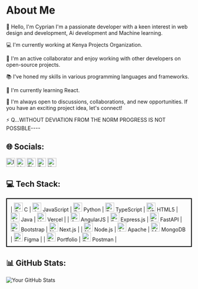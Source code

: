 # About Me

👋 Hello, I'm Cyprian I'm a passionate developer with a keen interest in web design and development, Ai development
and Machine learning.

💻 I'm currently working at Kenya Projects Organization.

🤝 I'm an active collaborator and enjoy working with other developers on open-source projects.

📚 I've honed my skills in various programming languages and frameworks.

🌱 I'm currently learning React.

💬 I'm always open to discussions, collaborations, and new opportunities. If you have an exciting project idea, let's connect!

⚡ Q...WITHOUT DEVIATION FROM THE NORM PROGRESS IS NOT POSSIBLE----

## 🌐 Socials:

[<img src="https://img.icons8.com/color/48/000000/instagram.png" alt="Instagram" width="24"/>](https://www.instagram.com/_.ocharo?igsh=MW1ocXAxcG8yZGRtOA==) 
[<img src="https://img.icons8.com/color/48/000000/linkedin.png" alt="LinkedIn" width="24"/>](https://www.linkedin.com/in/cyprian-ocharo?utm_source=share&utm_campaign=share_via&utm_content=profile&utm_medium=android_app) 
[<img src="https://img.icons8.com/color/48/000000/pinterest.png" alt="Pinterest" width="24"/>](https://pin.it/7Ep0LXEaJ) 
[<img src="https://img.icons8.com/color/48/000000/twitch.png" alt="Twitch" width="24"/>](your-twitch-link) 
[<img src="https://img.icons8.com/color/48/000000/x.png" alt="X" width="24"/>](https://x.com/thugzsome_young?t=qLzfqLLZET7rTG8xXnMfuA&s=09)

## 💻 Tech Stack:

<div style="border: 2px solid #000; padding: 10px;">
| <img src="https://img.icons8.com/color/48/000000/c.png" alt="C" width="24"/> C | <img src="https://img.icons8.com/color/48/000000/javascript.png" alt="JavaScript" width="24"/> JavaScript | <img src="https://img.icons8.com/color/48/000000/python.png" alt="Python" width="24"/> Python 
| <img src="https://img.icons8.com/color/48/000000/typescript.png" alt="TypeScript" width="24"/> TypeScript | <img src="https://img.icons8.com/color/48/000000/html-5.png" alt="HTML5" width="24"/> HTML5 | <img src="https://img.icons8.com/color/48/000000/java-coffee-cup-logo.png" alt="Java" width="24"/> Java | <img src="https://img.icons8.com/color/48/000000/vercel.png" alt="Vercel" width="24"/> Vercel |
| <img src="https://img.icons8.com/color/48/000000/angularjs.png" alt="AngularJS" width="24"/> AngularJS | <img src="https://img.icons8.com/color/48/000000/express-js.png" alt="Express.js" width="24"/> Express.js | <img src="https://img.icons8.com/color/48/000000/fastapi.png" alt="FastAPI" width="24"/> FastAPI | <img src="https://img.icons8.com/color/48/000000/bootstrap.png" alt="Bootstrap" width="24"/> Bootstrap | <img src="https://img.icons8.com/color/48/000000/nextjs.png" alt="Next.js" width="24"/> Next.js |
| <img src="https://img.icons8.com/color/48/000000/nodejs.png" alt="Node.js" width="24"/> Node.js | <img src="https://img.icons8.com/color/48/000000/apache.png" alt="Apache" width="24"/> Apache | <img src="https://img.icons8.com/color/48/000000/mongodb.png" alt="MongoDB" width="24"/> MongoDB | <img src="https://img.icons8.com/color/48/000000/figma.png" alt="Figma" width="24"/> Figma |
| <img src="https://img.icons8.com/color/48/000000/portfolio.png" alt="Portfolio" width="24"/> Portfolio | <img src="https://img.icons8.com/color/48/000000/postman.png" alt="Postman" width="24"/> Postman |
</div>

## 📊 GitHub Stats:

![Your GitHub Stats](https://github-readme-stats.vercel.app/api?username=DevOcharo&show_icons=true&theme=radical)
